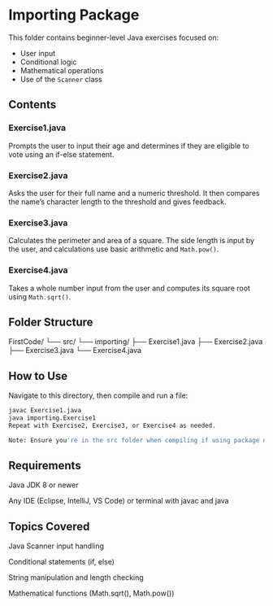 # Importing Package

This folder contains beginner-level Java exercises focused on:

- User input  
- Conditional logic  
- Mathematical operations  
- Use of the `Scanner` class  

## Contents

### Exercise1.java  
Prompts the user to input their age and determines if they are eligible to vote using an if-else statement.

### Exercise2.java  
Asks the user for their full name and a numeric threshold. It then compares the name’s character length to the threshold and gives feedback.

### Exercise3.java  
Calculates the perimeter and area of a square. The side length is input by the user, and calculations use basic arithmetic and `Math.pow()`.

### Exercise4.java  
Takes a whole number input from the user and computes its square root using `Math.sqrt()`.

## Folder Structure

FirstCode/
└── src/
└── importing/
├── Exercise1.java
├── Exercise2.java
├── Exercise3.java
└── Exercise4.java

## How to Use

Navigate to this directory, then compile and run a file:

```bash
javac Exercise1.java
java importing.Exercise1
Repeat with Exercise2, Exercise3, or Exercise4 as needed.

Note: Ensure you're in the src folder when compiling if using package names.
```
## Requirements
Java JDK 8 or newer

Any IDE (Eclipse, IntelliJ, VS Code) or terminal with javac and java

## Topics Covered
Java Scanner input handling

Conditional statements (if, else)

String manipulation and length checking

Mathematical functions (Math.sqrt(), Math.pow())
